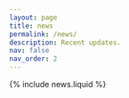```yaml
---
layout: page
title: news
permalink: /news/
description: Recent updates.
nav: false
nav_order: 2
---
```


{% include news.liquid %}
